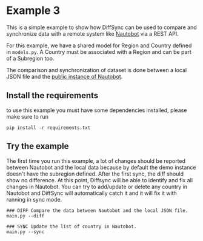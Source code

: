 
# Example 3

This is a simple example to show how DiffSync can be used to compare and synchronize data with a remote system like [Nautobot](https://nautobot.readthedocs.io) via a REST API.

For this example, we have a shared model for Region and Country defined in `models.py`.
A Country must be associated with a Region and can be part of a Subregion too.

The comparison and synchronization of dataset is done between a local JSON file and the [public instance of Nautobot](https://demo.nautobot.com).


## Install the requirements

to use this example you must have some dependencies installed, please make sure to run 
```
pip install -r requirements.txt
```

## Try the example

The first time you run this example, a lot of changes should be reported between Nautobot and the local data because by default the demo instance doesn't have the subregion defined.
After the first sync, the diff should show no difference. 
At this point, Diffsync will be able to identify and fix all changes in Nautobot. You can try to add/update or delete any country in Nautobot and DiffSync will automatically catch it and it will fix it with running in sync mode.

```
### DIFF Compare the data between Nautobot and the local JSON file.
main.py --diff

### SYNC Update the list of country in Nautobot.
main.py --sync
```
